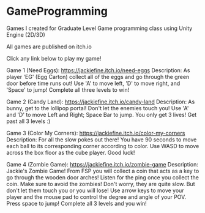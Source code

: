 # GameProgramming
Games I created for Graduate Level Game programming class using Unity Engine (2D/3D)

All games are published on itch.io

Click any link below to play my game!

Game 1 (Need Eggs): https://jackiefine.itch.io/need-eggs
Description: As player 'EG' (Egg Carton) collect all of the eggs and go through the green door before time runs out!
Use 'A' to move left, 'D' to move right, and 'Space' to jump! Complete all three levels to win!

Game 2 (Candy Land): https://jackiefine.itch.io/candy-land
Description: As bunny, get to the lollipop portal! Don't let the enemies touch you! 
Use 'A' and 'D' to move Left and Right; Space Bar to jump.
You only get 3 lives! Get past all 3 levels :)

Game 3 (Color My Corners): https://jackiefine.itch.io/color-my-corners
Description: For all the slow pokes out there! You have 90 seconds to move each ball to its corresponding corner according to color. 
Use WASD to move across the box floor as the cube player. Good luck!

Game 4 (Zombie Game): https://jackiefine.itch.io/zombie-game
Description: Jackie's Zombie Game! From FSP you will collect a coin that acts as a key to go through the wooden door arches! 
Listen for the ping once you collect the coin. Make sure to avoid the zombies! Don't worry, they are quite slow. 
But don't let them touch you or you will lose! 
Use arrow keys to move your player and the mouse pad to control the degree and angle of your POV. 
Press space to jump! Complete all 3 levels and you win!
